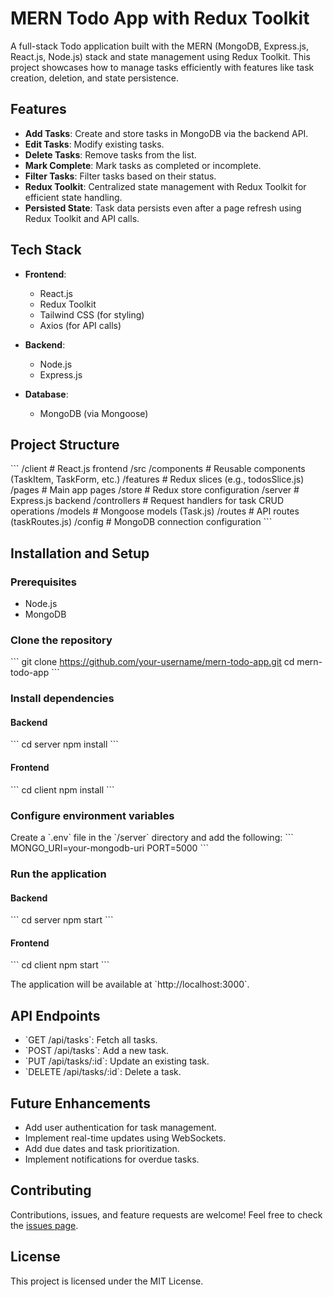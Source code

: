 # MERN Todo App with Redux Toolkit

A full-stack Todo application built with the MERN (MongoDB, Express.js, React.js, Node.js) stack and state management using Redux Toolkit. This project showcases how to manage tasks efficiently with features like task creation, deletion, and state persistence.

## Features

- **Add Tasks**: Create and store tasks in MongoDB via the backend API.
- **Edit Tasks**: Modify existing tasks.
- **Delete Tasks**: Remove tasks from the list.
- **Mark Complete**: Mark tasks as completed or incomplete.
- **Filter Tasks**: Filter tasks based on their status.
- **Redux Toolkit**: Centralized state management with Redux Toolkit for efficient state handling.
- **Persisted State**: Task data persists even after a page refresh using Redux Toolkit and API calls.

## Tech Stack

- **Frontend**:

  - React.js
  - Redux Toolkit
  - Tailwind CSS (for styling)
  - Axios (for API calls)

- **Backend**:

  - Node.js
  - Express.js

- **Database**:
  - MongoDB (via Mongoose)

## Project Structure

\`\`\`
/client # React.js frontend
/src
/components # Reusable components (TaskItem, TaskForm, etc.)
/features # Redux slices (e.g., todosSlice.js)
/pages # Main app pages
/store # Redux store configuration
/server # Express.js backend
/controllers # Request handlers for task CRUD operations
/models # Mongoose models (Task.js)
/routes # API routes (taskRoutes.js)
/config # MongoDB connection configuration
\`\`\`

## Installation and Setup

### Prerequisites

- Node.js
- MongoDB

### Clone the repository

\`\`\`
git clone https://github.com/your-username/mern-todo-app.git
cd mern-todo-app
\`\`\`

### Install dependencies

#### Backend

\`\`\`
cd server
npm install
\`\`\`

#### Frontend

\`\`\`
cd client
npm install
\`\`\`

### Configure environment variables

Create a \`.env\` file in the \`/server\` directory and add the following:
\`\`\`
MONGO_URI=your-mongodb-uri
PORT=5000
\`\`\`

### Run the application

#### Backend

\`\`\`
cd server
npm start
\`\`\`

#### Frontend

\`\`\`
cd client
npm start
\`\`\`

The application will be available at \`http://localhost:3000\`.

## API Endpoints

- \`GET /api/tasks\`: Fetch all tasks.
- \`POST /api/tasks\`: Add a new task.
- \`PUT /api/tasks/:id\`: Update an existing task.
- \`DELETE /api/tasks/:id\`: Delete a task.

## Future Enhancements

- Add user authentication for task management.
- Implement real-time updates using WebSockets.
- Add due dates and task prioritization.
- Implement notifications for overdue tasks.

## Contributing

Contributions, issues, and feature requests are welcome! Feel free to check the [issues page](https://github.com/your-username/mern-todo-app/issues).

## License

This project is licensed under the MIT License.
